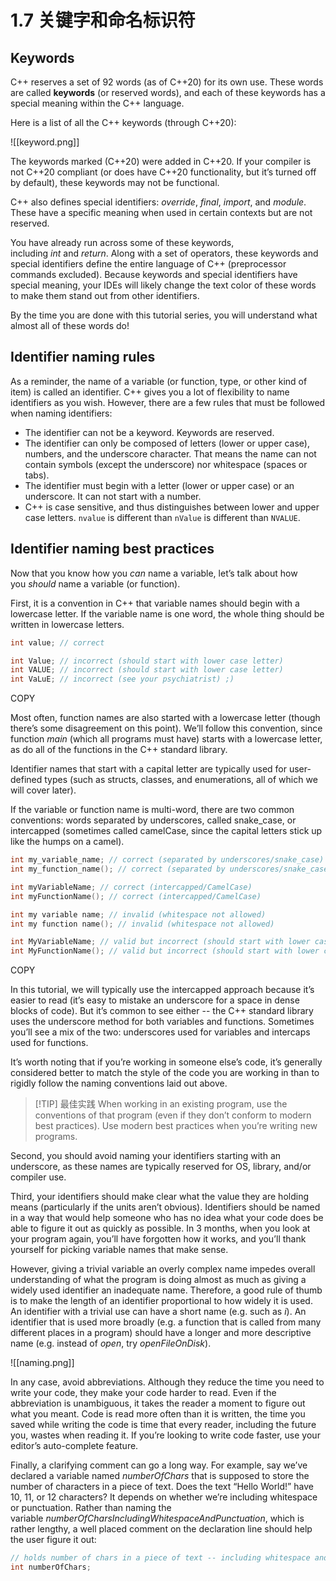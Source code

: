 # 1.7 关键字和命名标识符

## Keywords

C++ reserves a set of 92 words (as of C++20) for its own use. These words are called **keywords** (or reserved words), and each of these keywords has a special meaning within the C++ language.

Here is a list of all the C++ keywords (through C++20):

![[keyword.png]]

The keywords marked (C++20) were added in C++20. If your compiler is not C++20 compliant (or does have C++20 functionality, but it’s turned off by default), these keywords may not be functional.

C++ also defines special identifiers: _override_, _final_, _import_, and _module_. These have a specific meaning when used in certain contexts but are not reserved.

You have already run across some of these keywords, including _int_ and _return_. Along with a set of operators, these keywords and special identifiers define the entire language of C++ (preprocessor commands excluded). Because keywords and special identifiers have special meaning, your IDEs will likely change the text color of these words to make them stand out from other identifiers.

By the time you are done with this tutorial series, you will understand what almost all of these words do!

## Identifier naming rules

As a reminder, the name of a variable (or function, type, or other kind of item) is called an identifier. C++ gives you a lot of flexibility to name identifiers as you wish. However, there are a few rules that must be followed when naming identifiers:

-   The identifier can not be a keyword. Keywords are reserved.
-   The identifier can only be composed of letters (lower or upper case), numbers, and the underscore character. That means the name can not contain symbols (except the underscore) nor whitespace (spaces or tabs).
-   The identifier must begin with a letter (lower or upper case) or an underscore. It can not start with a number.
-   C++ is case sensitive, and thus distinguishes between lower and upper case letters. `nvalue` is different than `nValue` is different than `NVALUE`.

## Identifier naming best practices

Now that you know how you _can_ name a variable, let’s talk about how you _should_ name a variable (or function).

First, it is a convention in C++ that variable names should begin with a lowercase letter. If the variable name is one word, the whole thing should be written in lowercase letters.

```cpp
int value; // correct

int Value; // incorrect (should start with lower case letter)
int VALUE; // incorrect (should start with lower case letter)
int VaLuE; // incorrect (see your psychiatrist) ;)
```

COPY

Most often, function names are also started with a lowercase letter (though there’s some disagreement on this point). We’ll follow this convention, since function _main_ (which all programs must have) starts with a lowercase letter, as do all of the functions in the C++ standard library.

Identifier names that start with a capital letter are typically used for user-defined types (such as structs, classes, and enumerations, all of which we will cover later).

If the variable or function name is multi-word, there are two common conventions: words separated by underscores, called snake_case, or intercapped (sometimes called camelCase, since the capital letters stick up like the humps on a camel).

```cpp
int my_variable_name; // correct (separated by underscores/snake_case)
int my_function_name(); // correct (separated by underscores/snake_case)

int myVariableName; // correct (intercapped/CamelCase)
int myFunctionName(); // correct (intercapped/CamelCase)

int my variable name; // invalid (whitespace not allowed)
int my function name(); // invalid (whitespace not allowed)

int MyVariableName; // valid but incorrect (should start with lower case letter)
int MyFunctionName(); // valid but incorrect (should start with lower case letter)
```

COPY

In this tutorial, we will typically use the intercapped approach because it’s easier to read (it’s easy to mistake an underscore for a space in dense blocks of code). But it’s common to see either -- the C++ standard library uses the underscore method for both variables and functions. Sometimes you’ll see a mix of the two: underscores used for variables and intercaps used for functions.

It’s worth noting that if you’re working in someone else’s code, it’s generally considered better to match the style of the code you are working in than to rigidly follow the naming conventions laid out above.


> [!TIP] 最佳实践
> When working in an existing program, use the conventions of that program (even if they don’t conform to modern best practices). Use modern best practices when you’re writing new programs.

Second, you should avoid naming your identifiers starting with an underscore, as these names are typically reserved for OS, library, and/or compiler use.

Third, your identifiers should make clear what the value they are holding means (particularly if the units aren’t obvious). Identifiers should be named in a way that would help someone who has no idea what your code does be able to figure it out as quickly as possible. In 3 months, when you look at your program again, you’ll have forgotten how it works, and you’ll thank yourself for picking variable names that make sense.

However, giving a trivial variable an overly complex name impedes overall understanding of what the program is doing almost as much as giving a widely used identifier an inadequate name. Therefore, a good rule of thumb is to make the length of an identifier proportional to how widely it is used. An identifier with a trivial use can have a short name (e.g. such as _i_). An identifier that is used more broadly (e.g. a function that is called from many different places in a program) should have a longer and more descriptive name (e.g. instead of _open_, try _openFileOnDisk_).

![[naming.png]]


In any case, avoid abbreviations. Although they reduce the time you need to write your code, they make your code harder to read. Even if the abbreviation is unambiguous, it takes the reader a moment to figure out what you meant. Code is read more often than it is written, the time you saved while writing the code is time that every reader, including the future you, wastes when reading it. If you’re looking to write code faster, use your editor’s auto-complete feature.

Finally, a clarifying comment can go a long way. For example, say we’ve declared a variable named _numberOfChars_ that is supposed to store the number of characters in a piece of text. Does the text “Hello World!” have 10, 11, or 12 characters? It depends on whether we’re including whitespace or punctuation. Rather than naming the variable _numberOfCharsIncludingWhitespaceAndPunctuation_, which is rather lengthy, a well placed comment on the declaration line should help the user figure it out:

```cpp
// holds number of chars in a piece of text -- including whitespace and punctuation!
int numberOfChars;
```

